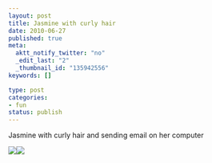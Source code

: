 ```yaml
--- 
layout: post
title: Jasmine with curly hair
date: 2010-06-27
published: true
meta: 
  aktt_notify_twitter: "no"
  _edit_last: "2"
  _thumbnail_id: "135942556"
keywords: []

type: post
categories: 
- fun
status: publish
---
```

Jasmine with curly hair and sending email on her computer

[![](http://andyeick.com/blog/wp-content/uploads/2010/06/Photo1-224x300.jpg)](http://andyeick.com/blog/2010/06/27/jasmine-with-curly-hair-2/photo1/)[![](http://andyeick.com/blog/wp-content/uploads/2010/06/Photo1-1-225x300.jpg)](http://andyeick.com/blog/2010/06/27/jasmine-with-curly-hair-2/photo1-1/)
